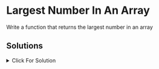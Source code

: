 # Largest Number In An Array

Write a function that returns the largest number in an array

## Solutions

<details>
  <summary>Click For Solution</summary>

```JS
function findLargest(arr){
    let largestNumber = -Infinity
    for(let i = 0; i < arr.length; i++){
        for(arr[i] > largestNumber){
            largestNumber = arr[i]
        }
    }
    return largestNumber
}

let arr = [-9, -19, -3]

let res = findLargest(arr, num)
console.log(res)
```

</details>
